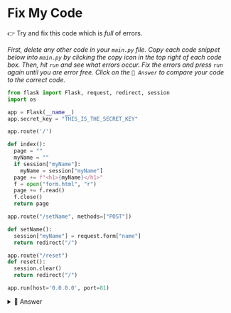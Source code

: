 # Fix My Code

👉 Try and fix this code which is *full* of errors.

*First, delete any other code in your `main.py` file. Copy each code snippet below into `main.py` by clicking the copy icon in the top right of each code box. Then, hit `run` and see what errors occur. Fix the errors and press `run` again until you are error free. Click on the `👀 Answer` to compare your code to the correct code.*

```python
from flask import Flask, request, redirect, session
import os

app = Flask(__name__)
app.secret_key = "THIS_IS_THE_SECRET_KEY"

app.route('/')

def index():
  page = ""
  myName = ""
  if session["myName"]:
    myName = session["myName"]
  page += f"<h1>{myName}</h1>"
  f = open("form.html", "r")
  page += f.read()
  f.close()
  return page

app.route("/setName", methods=["POST"])

def setName():
  session["myName"] = request.form["name"]
  return redirect("/")

app.route("/reset")
def reset():
  session.clear()
  return redirect("/")

app.run(host='0.0.0.0', port=81)
```
<details> <summary> 👀 Answer </summary>
Again, my secret key is hard coded. But did you spot the other error?

I forgot the `@` before the `app.route`.

Genuinely, I did this a few days back and had to go back and edit SOOOO many code snippets. Learn from my pain replFans, learn from my pain.

```python
from flask import Flask, request, redirect, session
import os

app = Flask(__name__)
app.secret_key = os.environ['sessionKey']

@app.route('/')

def index():
  page = ""
  myName = ""
  if session["myName"]:
    myName = session["myName"]
  page += f"<h1>{myName}</h1>"
  f = open("form.html", "r")
  page += f.read()
  f.close()
  return page

@app.route("/setName", methods=["POST"])

def setName():
  session["myName"] = request.form["name"]
  return redirect("/")

@app.route("/reset")
def reset():
  session.clear()
  return redirect("/")

app.run(host='0.0.0.0', port=81)
```

</details>